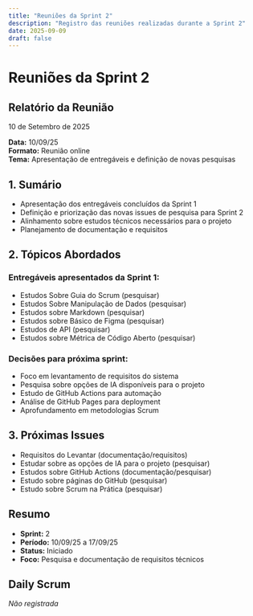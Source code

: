 ```yaml
---
title: "Reuniões da Sprint 2"
description: "Registro das reuniões realizadas durante a Sprint 2"
date: 2025-09-09
draft: false
---
```


# Reuniões da Sprint 2

## Relatório da Reunião
10 de Setembro de 2025

**Data:** 10/09/25  
**Formato:** Reunião online  
**Tema:** Apresentação de entregáveis e definição de novas pesquisas

## 1. Sumário
* Apresentação dos entregáveis concluídos da Sprint 1
* Definição e priorização das novas issues de pesquisa para Sprint 2
* Alinhamento sobre estudos técnicos necessários para o projeto
* Planejamento de documentação e requisitos

## 2. Tópicos Abordados
### Entregáveis apresentados da Sprint 1:
- Estudos Sobre Guia do Scrum (pesquisar)
- Estudos Sobre Manipulação de Dados (pesquisar)
- Estudos sobre Markdown (pesquisar)
- Estudos sobre Básico de Figma (pesquisar)
- Estudos de API (pesquisar)
- Estudos sobre Métrica de Código Aberto (pesquisar)

### Decisões para próxima sprint:
- Foco em levantamento de requisitos do sistema
- Pesquisa sobre opções de IA disponíveis para o projeto
- Estudo de GitHub Actions para automação
- Análise de GitHub Pages para deployment
- Aprofundamento em metodologias Scrum

## 3. Próximas Issues
* Requisitos do Levantar (documentação/requisitos)
* Estudar sobre as opções de IA para o projeto (pesquisar)
* Estudos sobre GitHub Actions (documentação/pesquisar)
* Estudo sobre páginas do GitHub (pesquisar)
* Estudo sobre Scrum na Prática (pesquisar)

## Resumo
* **Sprint:** 2
* **Período:** 10/09/25 a 17/09/25
* **Status:** Iniciado
* **Foco:** Pesquisa e documentação de requisitos técnicos

## Daily Scrum

*Não registrada*

